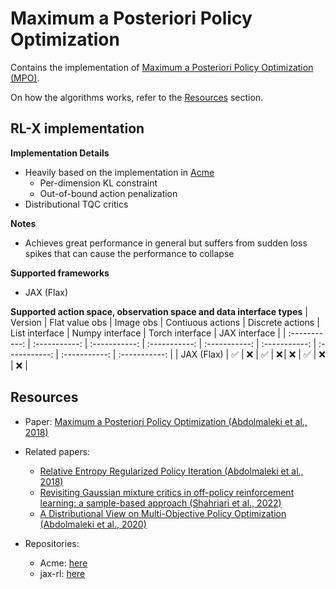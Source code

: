 # Maximum a Posteriori Policy Optimization

Contains the implementation of [Maximum a Posteriori Policy Optimization (MPO)](https://arxiv.org/pdf/1806.06920).

On how the algorithms works, refer to the [Resources](#resources) section.


## RL-X implementation

**Implementation Details**
- Heavily based on the implementation in [Acme](https://github.com/deepmind/acme)
    - Per-dimension KL constraint
    - Out-of-bound action penalization
- Distributional TQC critics  

**Notes**
- Achieves great performance in general but suffers from sudden loss spikes that can cause the performance to collapse

**Supported frameworks**
- JAX (Flax)

**Supported action space, observation space and data interface types**
| Version | Flat value obs | Image obs | Contiuous actions | Discrete actions | List interface | Numpy interface | Torch interface | JAX interface |
| :-----------: | :-----------: | :-----------: | :-----------: | :-----------: | :-----------: | :-----------: | :-----------: | :-----------: |
| JAX (Flax) | ✅ | ❌ | ✅ | ❌ | ❌ | ✅ | ❌ | ❌ |


## Resources
- Paper: [Maximum a Posteriori Policy Optimization (Abdolmaleki et al., 2018)](https://arxiv.org/pdf/1806.06920)

- Related papers:
    - [Relative Entropy Regularized Policy Iteration (Abdolmaleki et al., 2018)](https://arxiv.org/pdf/1812.02256)
    - [Revisiting Gaussian mixture critics in off-policy reinforcement learning: a sample-based approach (Shahriari et al., 2022)](https://arxiv.org/pdf/2204.10256)
    - [A Distributional View on Multi-Objective Policy Optimization (Abdolmaleki et al., 2020)](https://arxiv.org/pdf/2005.07513)

- Repositories:
    - Acme: [here](https://github.com/deepmind/acme/tree/master/acme/agents/jax/mpo)
    - jax-rl: [here](https://github.com/henry-prior/jax-rl/blob/master/jax_rl/MPO.py)
